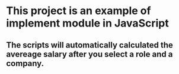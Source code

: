 # This project is an example of implement module in JavaScript
## The scripts will automatically calculated the avereage salary after you select a role and a company.
